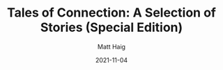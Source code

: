 ---
title: "Tales of Connection: A Selection of Stories (Special Edition)"
author: "Matt Haig"
isbn: "1838856684"
isbn13: "9781838856687"
rating: "3"
publisher: "Van Ditmar"
pages: "88"
publishYear: "2021"
read: "2021"
goodreads_id: "59421892"
language: "en"
date: "2021-11-04"
---